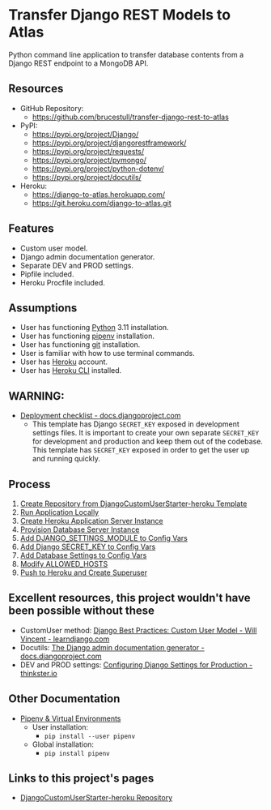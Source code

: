 # Transfer Django REST Models to Atlas
Python command line application to transfer database contents from a Django REST endpoint to a MongoDB API.

## Resources

* GitHub Repository:
    * <https://github.com/brucestull/transfer-django-rest-to-atlas>
* PyPI:
    * <https://pypi.org/project/Django/>
    * <https://pypi.org/project/djangorestframework/>
    * <https://pypi.org/project/requests/>
    * <https://pypi.org/project/pymongo/>
    * <https://pypi.org/project/python-dotenv/>
    * <https://pypi.org/project/docutils/>
* Heroku:
    * <https://django-to-atlas.herokuapp.com/>
    * <https://git.heroku.com/django-to-atlas.git>

## Features

* Custom user model.
* Django admin documentation generator.
* Separate DEV and PROD settings.
* Pipfile included.
* Heroku Procfile included.

## Assumptions

* User has functioning [Python](https://www.python.org/downloads/) 3.11 installation.
* User has functioning [pipenv](https://pypi.org/project/pipenv/) installation.
* User has functioning [git](https://git-scm.com/downloads) installation.
* User is familiar with how to use terminal commands.
* User has [Heroku](https://www.heroku.com/) account.
* User has [Heroku CLI](https://devcenter.heroku.com/articles/heroku-cli#install-the-heroku-cli) installed.

## **WARNING:**

* [Deployment checklist - docs.djangoproject.com](https://docs.djangoproject.com/en/4.0/howto/deployment/checklist/)
  * This template has Django `SECRET_KEY` exposed in development settings files. It is important to create your own separate `SECRET_KEY` for development and production and keep them out of the codebase. This template has `SECRET_KEY` exposed in order to get the user up and running quickly.

## Process

1. [Create Repository from DjangoCustomUserStarter-heroku Template](notes/01_create_repository_from_template.md)
1. [Run Application Locally](notes/02_run_application_locally.md)
1. [Create Heroku Application Server Instance](notes/03_create_heroku_application_server_instance.md)
1. [Provision Database Server Instance](notes/04_provision_database_server_instance.md)
1. [Add DJANGO_SETTINGS_MODULE to Config Vars](notes/05_add_django_settings_module_to_config_vars.md)
1. [Add Django SECRET_KEY to Config Vars](notes/06_add_secret_key_to_config_vars.md)
1. [Add Database Settings to Config Vars](notes/07_add_database_settings_to_config_vars.md)
1. [Modify ALLOWED_HOSTS](notes/08_modify_allowed_hosts.md)
1. [Push to Heroku and Create Superuser](notes/09_push_to_heroku_and_createsuperuser.md)

## Excellent resources, this project wouldn't have been possible without these

* CustomUser method: [Django Best Practices: Custom User Model - Will Vincent - learndjango.com](https://learndjango.com/tutorials/django-custom-user-model)
* Docutils: [The Django admin documentation generator - docs.djangoproject.com](https://docs.djangoproject.com/en/4.0/ref/contrib/admin/admindocs/)
* DEV and PROD settings: [Configuring Django Settings for Production - thinkster.io](https://thinkster.io/tutorials/configuring-django-settings-for-production)

## Other Documentation

* [Pipenv & Virtual Environments](https://pipenv-fork.readthedocs.io/en/latest/install.html)
  * User installation:
    * `pip install --user pipenv`
  * Global installation:
    * `pip install pipenv`

## Links to this project's pages

* [DjangoCustomUserStarter-heroku Repository](https://github.com/brucestull/DjangoCustomUserStarter-heroku)

